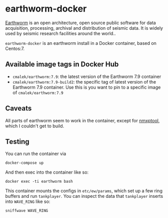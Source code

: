 # earthworm-docker

[Earthworm](http://www.earthwormcentral.org/) is an open
architecture, open source public software for data acquisition, processing,
archival and distribution of seismic data.  It is widely used by seismic
research facilities around the world..

`earthworm-docker` is an earthworm install in a Docker container, based
on Centos:7.

## Available image tags in Docker Hub

 * `cmalek/earthworm:7.9`: the latest version of the Earthworm 7.9 container
 * `cmalek/earthworm:7.9-build2`: the specific tag of latest version of the
   Earthworm 7.9 container.  Use this is you want to pin to a specific image of
   `cmalek/earthworm:7.9`

## Caveats

All parts of earthworm seem to work in the container, except for
[nmxptool](http://mednet.rm.ingv.it/nmxptool.php), which I couldn't get to
build.

## Testing

You can run the container via

```
docker-compose up
```

And then exec into the container like so:

```
docker exec -ti earthworm bash
```

This container mounts the configs in `etc/ew/params`, which set up a few
ring buffers and run `tankplayer`.  You can inspect the data that `tankplayer`
inserts into `WAVE_RING` like so:

```
sniffwave WAVE_RING
```
